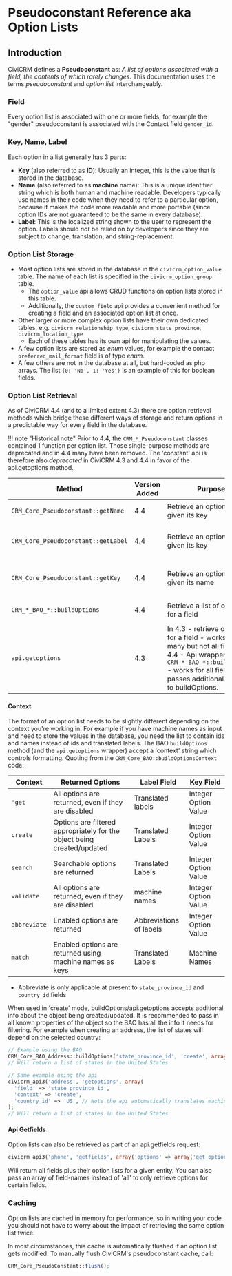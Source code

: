 # Pseudoconstant Reference aka Option Lists

## Introduction

CiviCRM defines a **Pseudoconstant** as: *A list of options associated with a field, the contents of which rarely changes*. This documentation uses the terms *pseudoconstant* and *option list* interchangeably.

### Field

Every option list is associated with one or more fields, for example the "gender" pseudoconstant is associated with the Contact field `gender_id`.

### Key, Name, Label

Each option in a list generally has 3 parts:

-   **Key** (also referred to as **ID**): Usually an integer, this is the value that is stored in the database.
-   **Name** (also referred to as **machine** name): This is a unique identifier string which is both human and machine readable. Developers typically use names in their code when they need to refer to a particular option, because it makes the code more readable and  more portable (since option IDs are not guaranteed to be the same in every database).
-   **Label**: This is the localized string shown to the user to represent the option. Labels should *not* be relied on by developers since they are subject to change, translation, and string-replacement.

### Option List Storage

-   Most option lists are stored in the database in the `civicrm_option_value` table. The name of each list is specified in the `civicrm_option_group` table.
    -   The `option_value` api allows CRUD functions on option lists stored in this table.
    -   Additionally, the `custom_field` api provides a convenient method for creating a field and an associated option list at once.
-   Other larger or more complex option lists have their own dedicated tables, e.g. `civicrm_relationship_type`, `civicrm_state_province`, `civicrm_location_type`
    -   Each of these tables has its own api for manipulating the values.
-   A few option lists are stored as *enum* values, for example the contact `preferred_mail_format` field is of type *enum.*
-   A few others are not in the database at all, but hard-coded as php arrays. The list `{0: 'No', 1: 'Yes'}` is an example of this for  boolean fields.

### Option List Retrieval

As of CiviCRM 4.4 (and to a limited extent 4.3) there are option retrieval methods which bridge these different ways of storage and return options in a predictable way for every field in the database.

!!! note "Historical note"
    Prior to 4.4, the `CRM_*_Pseudoconstant` classes contained 1 function per option list. Those single-purpose methods are deprecated and in 4.4 many have been removed. The 'constant' api is therefore also *deprecated* in CiviCRM 4.3 and 4.4 in favor of the api.getoptions method.

| Method | Version Added | Purpose | Example |
| --- | --- | --- | --- |
| `CRM_Core_Pseudoconstant::getName` | 4.4 | Retrieve an option name given its key | `$baoName = "CRM_Core_BAO_Address"; $key = 1228; $name = CRM_Core_Pseudoconstant::getName($baoName, 'country_id', $key); echo $name; // 'US'` |
| `CRM_Core_Pseudoconstant::getLabel` | 4.4 | Retrieve an option label given its key  | `$baoName = "CRM_Core_BAO_Address"; $key = 1228; $label = CRM_Core_Pseudoconstant::getLabel($baoName, 'country_id', $key); echo $label; // 'United States'` |
| `CRM_Core_Pseudoconstant::getKey` | 4.4 | Retrieve an option key given its name  | `$baoName = "CRM_Core_BAO_Address"; $iso = 'US' ; // note that iso-codes are used as machine names for countries $key = CRM_Core_Pseudoconstant::getKey($baoName, 'country_id', $iso); echo $key; // 1228` |
| `CRM_*_BAO_*::buildOptions` | 4.4 | Retrieve a list of options for a field | `CRM_Contact_BAO_Contact::buildOptions('gender_id');` Note: accepts additional params related to context. See below. |
| `api.getoptions` | 4.3 | In 4.3 - retrieve option list for a field - works for many but not all fields. In 4.4 - Api wrapper around `CRM_*_BAO_*::buildOptions ` - works for all fields and passes additional params to buildOptions. | `civicrm_api3('contact', 'getoptions', array('field' => 'gender_id'));` Note: accepts additional params in 4.4. See below. |

#### Context

The format of an option list needs to be slightly different depending on the context you're working in. For example if you have machine names as input and need to store the values in the database, you need the list to contain ids and names instead of ids and translated labels. The BAO `buildOptions` method (and the `api.getoptions` wrapper) accept a 'context' string which controls formatting. Quoting from the `CRM_Core_BAO::buildOptionsContext` code:

| Context | Returned Options | Label Field | Key Field |
| --- | --- | --- | --- |
|`'get` | All options are returned, even if they are disabled | Translated labels | Integer Option Value |
|`create` | Options are filtered appropriately for the object being created/updated | Translated Labels | Integer Option Value |
|`search` | Searchable options are returned | Translated Labels | Integer Option Value |
|`validate` | All options are returned, even if they are disabled | machine names | Integer Option Value |
|`abbreviate`| Enabled options are returned | Abbreviations of labels | Integer Option Value |
|`match` | Enabled options are returned using machine names as keys | Translated Labels | Machine Names |

* Abbreviate is only applicable at present to `state_province_id` and `country_id` fields

When used in 'create' mode, buildOptions/api.getoptions accepts additional info about the object being created/updated. It is recommended to pass in all known properties of the object so the BAO has all the info it needs for filtering. For example when creating an address, the list of states will depend on the selected country:

```php
// Example using the BAO
CRM_Core_BAO_Address::buildOptions('state_province_id', 'create', array('country_id' => 1228));
// Will return a list of states in the United States

// Same example using the api
civicrm_api3('address', 'getoptions', array(
  'field' => 'state_province_id',
  'context' => 'create',
  'country_id' => 'US', // Note the api automatically translates machine names to keys. So 'US' and 1228 would both be acceptable input here.
);
// Will return a list of states in the United States
```

#### Api Getfields

Option lists can also be retrieved as part of an api.getfields request:

```php
civicrm_api3('phone', 'getfields', array('options' => array('get_options' => 'all')));
```

Will return all fields plus their option lists for a given entity. You can also pass an array of field-names instead of 'all' to only retrieve options for certain fields.

### Caching

Option lists are cached in memory for performance, so in writing your code you should not have to worry about the impact of retrieving the same option list twice.

In most circumstances, this cache is automatically flushed if an option list gets modified. To manually flush CiviCRM's pseudoconstant cache, call:

```php
CRM_Core_PseudoConstant::flush();
```

